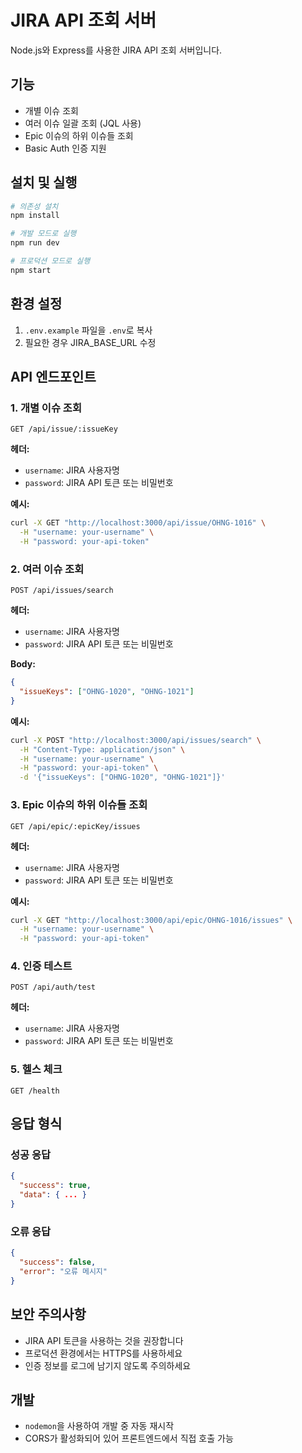 # JIRA API 조회 서버

Node.js와 Express를 사용한 JIRA API 조회 서버입니다.

## 기능

- 개별 이슈 조회
- 여러 이슈 일괄 조회 (JQL 사용)
- Epic 이슈의 하위 이슈들 조회
- Basic Auth 인증 지원

## 설치 및 실행

```bash
# 의존성 설치
npm install

# 개발 모드로 실행
npm run dev

# 프로덕션 모드로 실행
npm start
```

## 환경 설정

1. `.env.example` 파일을 `.env`로 복사
2. 필요한 경우 JIRA_BASE_URL 수정

## API 엔드포인트

### 1. 개별 이슈 조회
```
GET /api/issue/:issueKey
```

**헤더:**
- `username`: JIRA 사용자명
- `password`: JIRA API 토큰 또는 비밀번호

**예시:**
```bash
curl -X GET "http://localhost:3000/api/issue/OHNG-1016" \
  -H "username: your-username" \
  -H "password: your-api-token"
```

### 2. 여러 이슈 조회
```
POST /api/issues/search
```

**헤더:**
- `username`: JIRA 사용자명
- `password`: JIRA API 토큰 또는 비밀번호

**Body:**
```json
{
  "issueKeys": ["OHNG-1020", "OHNG-1021"]
}
```

**예시:**
```bash
curl -X POST "http://localhost:3000/api/issues/search" \
  -H "Content-Type: application/json" \
  -H "username: your-username" \
  -H "password: your-api-token" \
  -d '{"issueKeys": ["OHNG-1020", "OHNG-1021"]}'
```

### 3. Epic 이슈의 하위 이슈들 조회
```
GET /api/epic/:epicKey/issues
```

**헤더:**
- `username`: JIRA 사용자명
- `password`: JIRA API 토큰 또는 비밀번호

**예시:**
```bash
curl -X GET "http://localhost:3000/api/epic/OHNG-1016/issues" \
  -H "username: your-username" \
  -H "password: your-api-token"
```

### 4. 인증 테스트
```
POST /api/auth/test
```

**헤더:**
- `username`: JIRA 사용자명
- `password`: JIRA API 토큰 또는 비밀번호

### 5. 헬스 체크
```
GET /health
```

## 응답 형식

### 성공 응답
```json
{
  "success": true,
  "data": { ... }
}
```

### 오류 응답
```json
{
  "success": false,
  "error": "오류 메시지"
}
```

## 보안 주의사항

- JIRA API 토큰을 사용하는 것을 권장합니다
- 프로덕션 환경에서는 HTTPS를 사용하세요
- 인증 정보를 로그에 남기지 않도록 주의하세요

## 개발

- `nodemon`을 사용하여 개발 중 자동 재시작
- CORS가 활성화되어 있어 프론트엔드에서 직접 호출 가능
